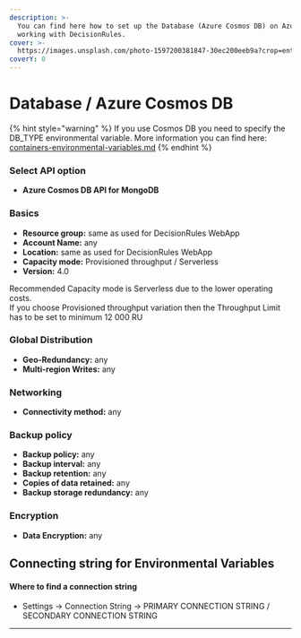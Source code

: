 ```yaml
---
description: >-
  You can find here how to set up the Database (Azure Cosmos DB) on Azure for
  working with DecisionRules.
cover: >-
  https://images.unsplash.com/photo-1597200381847-30ec200eeb9a?crop=entropy&cs=srgb&fm=jpg&ixid=MnwxOTcwMjR8MHwxfHNlYXJjaHwzfHxBenVyZXxlbnwwfHx8fDE2NTI2ODQxOTE&ixlib=rb-1.2.1&q=85
coverY: 0
---
```


# Database / Azure Cosmos DB

{% hint style="warning" %}
If you use Cosmos DB you need to specify the DB\_TYPE environmental variable. More information you can find here: [containers-environmental-variables.md](../containers-environmental-variables.md "mention")
{% endhint %}

### Select API option <a href="#37899927-b338-4654-8ab6-f91693c87229" id="37899927-b338-4654-8ab6-f91693c87229"></a>

* **Azure Cosmos DB API for MongoDB**

### Basics

* **Resource group:** same as used for DecisionRules WebApp
* **Account Name:** any
* **Location:** same as used for DecisionRules WebApp
* **Capacity mode:** Provisioned throughput / Serverless
* **Version:** 4.0

Recommended Capacity mode is Serverless due to the lower operating costs.\
If you choose Provisioned throughput variation then the Throughput Limit has to be set to minimum 12 000 RU

### Global Distribution

* **Geo-Redundancy:** any
* **Multi-region Writes:** any

### Networking

* **Connectivity method:** any

### Backup policy

* **Backup policy:** any
* **Backup interval:** any
* **Backup retention:** any
* **Copies of data retained:** any
* **Backup storage redundancy:** any

### Encryption

* **Data Encryption:** any

## Connecting string for Environmental Variables

#### Where to find a connection string

* Settings -> Connection String -> PRIMARY CONNECTION STRING / SECONDARY CONNECTION STRING

****
